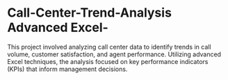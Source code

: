 # Call-Center-Trend-Analysis Advanced Excel-
This project involved analyzing call center data to identify trends in call volume, customer satisfaction, and agent performance. Utilizing advanced Excel techniques, the analysis focused on key performance indicators (KPIs) that inform management decisions.
